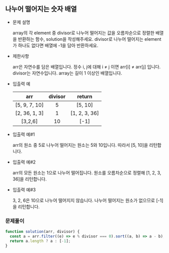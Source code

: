## 나누어 떨어지는 숫자 배열

- 문제 설명

  array의 각 element 중 divisor로 나누어 떨어지는 값을 오름차순으로 정렬한 배열을 반환하는 함수, solution을 작성해주세요.
  divisor로 나누어 떨어지는 element가 하나도 없다면 배열에 -1을 담아 반환하세요.

- 제한사항

  arr은 자연수를 담은 배열입니다.
  정수 i, j에 대해 i ≠ j 이면 arr[i] ≠ arr[j] 입니다.
  divisor는 자연수입니다.
  array는 길이 1 이상인 배열입니다.

- 입출력 예

  |      arr      | divisor |    return     |
  | :-----------: | :-----: | :-----------: |
  | [5, 9, 7, 10] |    5    |    [5, 10]    |
  | [2, 36, 1, 3] |    1    | [1, 2, 3, 36] |
  |    [3,2,6]    |   10    |     [-1]      |

- 입출력 예#1

  arr의 원소 중 5로 나누어 떨어지는 원소는 5와 10입니다. 따라서 [5, 10]을 리턴합니다.

- 입출력 예#2

  arr의 모든 원소는 1으로 나누어 떨어집니다. 원소를 오름차순으로 정렬해 [1, 2, 3, 36]을 리턴합니다.

- 입출력 예#3

  3, 2, 6은 10으로 나누어 떨어지지 않습니다. 나누어 떨어지는 원소가 없으므로 [-1]을 리턴합니다.

### 문제풀이

```jsx
function solution(arr, divisor) {
  const a = arr.filter((e) => e % divisor === 0).sort((a, b) => a - b);
  return a.length ? a : [-1];
}
```
